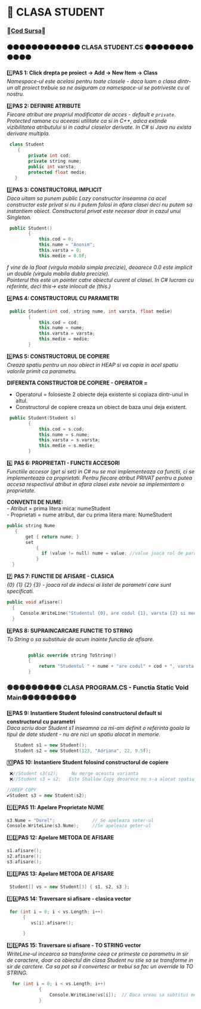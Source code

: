 # 🎯 CLASA STUDENT </br>
### 🔮[Cod Sursa](https://github.com/Adriana-Giol/Programare-Aplicatii-Windows/blob/main/1.%20Laborator/1.%20Seminar%201/%5BClean%5DCiurea_Seminar1_1046/Student.cs)🔮
### 🟠🟠🟠🟠🟠🟠🟠🟠🟠🟠🟠🟠 CLASA STUDENT.CS 🟠🟠🟠🟠🟠🟠🟠🟠🟠🟠🟠🟠
1️⃣**PAS 1: Click drepta pe proiect -> Add -> New Item -> Class**</br>
*Namespace-ul este acelasi pentru toate clasele - daca luam o clasa dintr-un alt proiect trebuie sa ne asiguram ca namespace-ul se potriveste cu al nostru.*</br>

2️⃣**PAS 2: DEFINIRE ATRIBUTE**</br>
*Fiecare atribut are propriul modificator de acces - default e `private`*. </br>
*Protected ramane cu aceeasi utilitate ca si in C++, adica extinde vizibilitatea atributului si in cadrul claselor derivate. In C# si Java nu exista derivare multipla.*</br>
```cpp
 class Student
    {
        private int cod;
        private string nume;
        public int varsta;
        protected float medie;
   }
```

3️⃣**PAS 3: CONSTRUCTORUL IMPLICIT**</br>
*Daca uitam sa punem public Lazy constructor inseamna ca acel constructor este privat si nu il putem folosi in afara clasei deci nu putem sa instantiem obiect. Constructorul privat este necesar doar in cazul unui Singleton.*</br>
```cpp
 public Student()
        {
            this.cod = 0;
            this.nume = "Anonim";
            this.varsta = 0;
            this.medie = 0.0f; 
```
*f vine de la float (virgula mobila simpla precizie), deoarece 0.0 este implicit un double (virgula mobila dubla precizie).*</br>
*Pointerul this este un pointer catre obiectul curent al clasei. In C# lucram cu referinte, deci this-> este inlocuit de (this.)*</br>

4️⃣**PAS 4: CONSTRUCTORUL CU PARAMETRI**</br>
```cpp
 public Student(int cod, string nume, int varsta, float medie)
        {
            this.cod = cod;
            this.nume = nume;
            this.varsta = varsta;
            this.medie = medie;
        }
```

5️⃣**PAS 5: CONSTRUCTORUL DE COPIERE**</br>
*Creaza spatiu pentru un nou obiect in HEAP si va copia in acel spatiu valorile primit ca parametru.*</br>

__DIFERENTA CONSTRUCTOR DE COPIERE - OPERATOR =__</br>
 - Operatorul = foloseste 2 obiecte deja existente si copiaza dintr-unul in altul.</br>
 - Constructorul de copiere creaza un obiect de baza unui deja existent.</br>
```cpp
 public Student(Student s)
        {
            this.cod = s.cod;
            this.nume = s.nume;
            this.varsta = s.varsta;
            this.medie = s.medie;
        }
```
6️⃣ **PAS 6: PROPRIETATI - FUNCTII ACCESORI**</br>
*Functiile accesor (get si set) in C# nu se mai implementeaza ca functii, ci se implementeaza ca proprietati. Pentru fiecare atribut PRIVAT pentru a putea accesa respectivul atribut in afara clasei este nevoie sa implementam o proprietate.*</br>

 **CONVENTII DE NUME:**</br>
     - Atribut = prima litera mica:  numeStudent</br>
     - Proprietati = nume atribut, dar cu prima litera mare: NumeStudent</br>

```cpp
public string Nume
   {
       get { return nume; }
       set
           {
             if (value != null) nume = value; //value joaca rol de parametru pe care il primeam la seter
           }
  }
```
7️⃣ **PAS 7: FUNCTIE DE AFISARE - CLASICA**</br>
*{0} {1} {2} {3} - joaca rol de indecsi ai listei de parametri care sunt specificati.*</br>

```cpp
public void afisare()
  {
     Console.WriteLine("Studentul {0}, are codul {1}, varsta {2} si media {3} ", nume, cod, varsta, medie);
  }
```
8️⃣**PAS 8: SUPRAINCARCARE FUNCTIE TO STRING**</br>
*To String o sa substituie de acum inainte functia de afisare.*</br>
```cpp

        public override string ToString()
        {
            return "Studentul " + nume + "are codul" + cod + ", varsta " + varsta + "si media" + medie;
        }
```
### 🟢🟢🟢🟢🟢🟢🟢🟢🟢 CLASA PROGRAM.CS - Functia Static Void Main🟢🟢🟢🟢🟢🟢🟢🟢🟢
9️⃣**PAS 9: Instantiere Student folosind constructorul default si constructorul cu parametri**</br>
*Daca scriu doar Student s1 inseamna ca mi-am definit o referinta goala la tipul de date student - nu are nici un spatiu  alocat in memorie.*</br>
```cpp
   Student s1 = new Student();
   Student s2 = new Student(123, "Adriana", 22, 9.5f);
```

🔟**PAS 10: Instantiere Student folosind constructorul de copiere**</br>
```cpp
 ❌//Student s3(s2);     Nu merge aceasta varianta
 ❌//Student s3 = s2;   Este Shallow Copy deoarece nu s-a alocat spatiu pentru s3  - si s3 si s2 vor referi acelasi obiect

//DEEP COPY
✔️Student s3 = new Student(s2);


```

1️⃣1️⃣**PAS 11: Apelare Proprietate NUME**</br>
```cpp
s3.Nume = "Dorel";              // Se apeleaza seter-ul
Console.WriteLine(s3.Nume);     //Se apeleaza geter-ul
```

1️⃣2️⃣**PAS 12: Apelare METODA DE AFISARE**</br>
```cpp
s1.afisare();
s2.afisare();
s3.afisare();
```

1️⃣3️⃣**PAS 13: Apelare METODA DE AFISARE**</br>
```cpp
 Student[] vs = new Student[3] { s1, s2, s3 };
 ```
 
1️⃣4️⃣**PAS 14: Traversare si afisare - clasica vector**</br>
```cpp
 for (int i = 0; i < vs.Length; i++)
      {
         vs[i].afisare();

      }
```
1️⃣5️⃣**PAS 15: Traversare si afisare - TO STRING vector**</br>
*WriteLine-ul incearca sa transforme ceea ce primeste ca parametru in sir de caractere, doar ca obiectul din clasa Student nu stie sa se transforme in sir de carctere. Ca sa pot sa il convertesc ar trebui sa fac un override la TO STRING.*</br>
            
```cpp
  for (int i = 0; i < vs.Length; i++)
            {
                Console.WriteLine(vs[i]);  // Daca vreau sa subtitui metoda de afisare cu apelul de TO STRING
            }
```
